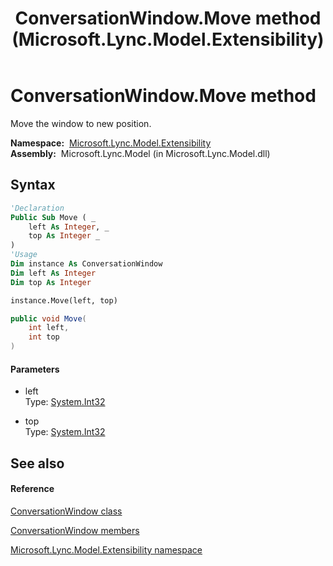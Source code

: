 ﻿---
title: ConversationWindow.Move method  (Microsoft.Lync.Model.Extensibility)
TOCTitle: 'Move method '
ms:assetid: M:Microsoft.Lync.Model.Extensibility.ConversationWindow.Move(System.Int32,System.Int32)_DI_3_UC_OCS14MrefLyncWPF
ms:mtpsurl: https://msdn.microsoft.com/en-us/library/microsoft.lync.model.extensibility.conversationwindow.move(v=office.15)
ms:contentKeyID: 48597274
ms.date: 07/28/2014
mtps_version: v=office.15
f1_keywords:
- Microsoft.Lync.Model.Extensibility.ConversationWindow.Move
dev_langs:
- CSharp
- JScript
- VB
- other
---

# ConversationWindow.Move method

Move the window to new position.

**Namespace:**  [Microsoft.Lync.Model.Extensibility](microsoft-lync-model-extensibility-namespace_2.md)  
**Assembly:**  Microsoft.Lync.Model (in Microsoft.Lync.Model.dll)

## Syntax

``` vb
'Declaration
Public Sub Move ( _
    left As Integer, _
    top As Integer _
)
'Usage
Dim instance As ConversationWindow
Dim left As Integer
Dim top As Integer

instance.Move(left, top)
```

``` csharp
public void Move(
    int left,
    int top
)
```

#### Parameters

  - left  
    Type: [System.Int32](http://msdn2.microsoft.com/en-us/library/td2s409d)  

<!-- end list -->

  - top  
    Type: [System.Int32](http://msdn2.microsoft.com/en-us/library/td2s409d)  

## See also

#### Reference

[ConversationWindow class](conversationwindow-class-microsoft-lync-model-extensibility_2.md)

[ConversationWindow members](conversationwindow-members-microsoft-lync-model-extensibility_2.md)

[Microsoft.Lync.Model.Extensibility namespace](microsoft-lync-model-extensibility-namespace_2.md)

